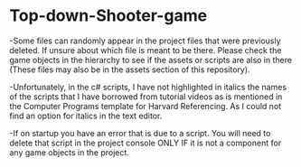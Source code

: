 # Top-down-Shooter-game

-Some files can randomly appear in the project files that were previously deleted. If unsure about which file is meant to be there. Please check the game objects in the hierarchy to see if the assets or scripts are also in there (These files may also be in the assets section of this repository).

-Unfortunately, in the c# scripts, I have not highlighted in italics the names of the scripts that I have borrowed from tutorial videos as is mentioned in the Computer Programs template for Harvard Referencing. As I could not find an option for italics in the text editor.

-If on startup you have an error that is due to a script. You will need to delete that script in the project console ONLY IF it is not a component for any game objects in the project.
